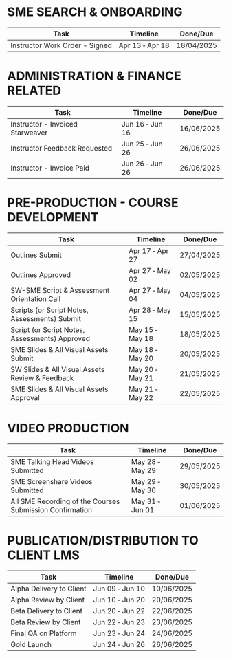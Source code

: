 # SME SEARCH & ONBOARDING

| Task                              | Timeline             | Done/Due    |
|-----------------------------------|----------------------|-------------|
| Instructor Work Order - Signed    | Apr 13 ‐ Apr 18      | 18/04/2025  |

# ADMINISTRATION & FINANCE RELATED

| Task                               | Timeline             | Done/Due    |
|------------------------------------|----------------------|-------------|
| Instructor - Invoiced Starweaver   | Jun 16 ‐ Jun 16      | 16/06/2025  |
| Instructor Feedback Requested      | Jun 25 ‐ Jun 26      | 26/06/2025  |
| Instructor - Invoice Paid          | Jun 26 ‐ Jun 26      | 26/06/2025  |

# PRE-PRODUCTION - COURSE DEVELOPMENT

| Task                                       | Timeline             | Done/Due    |
|--------------------------------------------|----------------------|-------------|
| Outlines Submit                            | Apr 17 ‐ Apr 27      | 27/04/2025  |
| Outlines Approved                          | Apr 27 ‐ May 02      | 02/05/2025  |
| SW-SME Script & Assessment Orientation Call| Apr 27 ‐ May 04      | 04/05/2025  |
| Scripts (or Script Notes, Assessments) Submit | Apr 28 ‐ May 15   | 15/05/2025  |
| Script (or Script Notes, Assessments) Approved | May 15 ‐ May 18 | 18/05/2025  |
| SME Slides & All Visual Assets Submit      | May 18 ‐ May 20      | 20/05/2025  |
| SW Slides & All Visual Assets Review & Feedback | May 20 ‐ May 21 | 21/05/2025  |
| SME Slides & All Visual Assets Approval    | May 21 ‐ May 22      | 22/05/2025  |

# VIDEO PRODUCTION

| Task                             | Timeline             | Done/Due    |
|----------------------------------|----------------------|-------------|
| SME Talking Head Videos Submitted| May 28 ‐ May 29      | 29/05/2025  |
| SME Screenshare Videos Submitted | May 29 ‐ May 30      | 30/05/2025  |
| All SME Recording of the Courses Submission Confirmation | May 31 ‐ Jun 01 | 01/06/2025  |

# PUBLICATION/DISTRIBUTION TO CLIENT LMS

| Task                  | Timeline             | Done/Due    |
|-----------------------|----------------------|-------------|
| Alpha Delivery to Client | Jun 09 ‐ Jun 10   | 10/06/2025  |
| Alpha Review by Client   | Jun 10 ‐ Jun 20   | 20/06/2025  |
| Beta Delivery to Client  | Jun 20 ‐ Jun 22   | 22/06/2025  |
| Beta Review by Client    | Jun 22 ‐ Jun 23   | 23/06/2025  |
| Final QA on Platform     | Jun 23 ‐ Jun 24   | 24/06/2025  |
| Gold Launch              | Jun 24 ‐ Jun 26   | 26/06/2025  |
